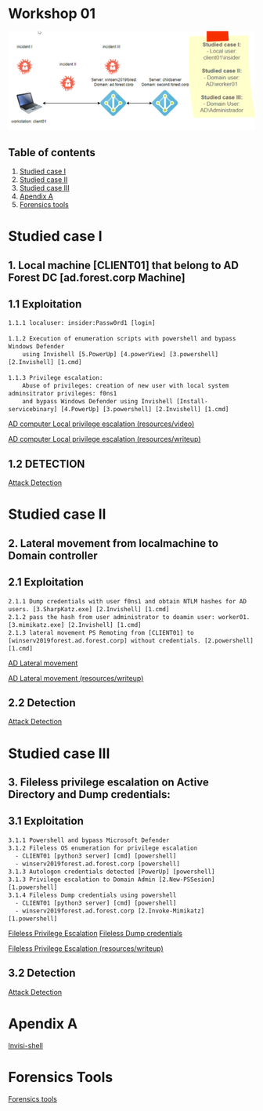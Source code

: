 # Workshop 01

![workshop content](resources/Content_Worksop_01_AD.png)

## Table of contents 

 1. [Studied case I](#studied-case-i)
 2. [Studied case II](#studied-case-ii)
 3. [Studied case III](#studied-case-iii)
 4. [Apendix A](#apendix-a)
 5. [Forensics tools](#forensics-tools)


# Studied case I
## 1. Local machine [CLIENT01] that belong to AD Forest DC [ad.forest.corp Machine] 
## 1.1 Exploitation
```
1.1.1 localuser: insider:Passw0rd1 [login]

1.1.2 Execution of enumeration scripts with powershell and bypass Windows Defender 
    using Invishell [5.PowerUp] [4.powerView] [3.powershell] [2.Invishell] [1.cmd] 

1.1.3 Privilege escalation: 
    Abuse of privileges: creation of new user with local system adminsitrator privileges: f0ns1
    and bypass Windows Defender using Invishell [Install-servicebinary] [4.PowerUp] [3.powershell] [2.Invishell] [1.cmd]

```
[AD computer Local privilege escalation (resources/video) ](https://youtu.be/uI0GjO3BYuI)

[AD computer Local privilege escalation (resources/writeup) ](Exploit_case_1.md)

## 1.2 DETECTION 

[ Attack Detection ](use_case_I_detection.md) 

# Studied case II
## 2. Lateral movement from localmachine to Domain controller
## 2.1 Exploitation
```
2.1.1 Dump credentials with user f0ns1 and obtain NTLM hashes for AD users. [3.SharpKatz.exe] [2.Invishell] [1.cmd]
2.1.2 pass the hash from user administrator to doamin user: worker01. [3.mimikatz.exe] [2.Invishell] [1.cmd]
2.1.3 lateral movement PS Remoting from [CLIENT01] to [winserv2019forest.ad.forest.corp] without credentials. [2.powershell] [1.cmd]

```
[AD Lateral movement](https://youtu.be/lNBe-W7Ry5s)

[AD Lateral movement (resources/writeup) ](Exploit_case_2.md)

## 2.2 Detection

[ Attack Detection ](use_case_II_detection.md)


# Studied case III
## 3. Fileless privilege escalation on Active Directory and Dump credentials:
## 3.1 Exploitation
```
3.1.1 Powershell and bypass Microsoft Defender
3.1.2 Fileless OS enumeration for privilege escalation 
  - CLIENT01 [python3 server] [cmd] [powershell]
  - winserv2019forest.ad.forest.corp [powershell]
3.1.3 Autologon credentials detected [PowerUp] [powershell]
3.1.3 Privilege escalation to Domain Admin [2.New-PSSesion] [1.powershell]
3.1.4 Fileless Dump credentials using powershell 
  - CLIENT01 [python3 server] [cmd] [powershell]
  - winserv2019forest.ad.forest.corp [2.Invoke-Mimikatz] [1.powershell]
```
[Fileless Privilege Escalation](https://youtu.be/HxbFL3qa7d0)
[Fileless Dump credentials](https://youtu.be/S5LRM3cZ3-o)

[Fileless Privilege Escalation (resources/writeup) ](Exploit_case_3.md)

## 3.2 Detection
[ Attack Detection ](use_case_III_detection.md)

# Apendix A

[Invisi-shell](invi-shell.md)

# Forensics Tools

[Forensics tools](Forensics.md)
